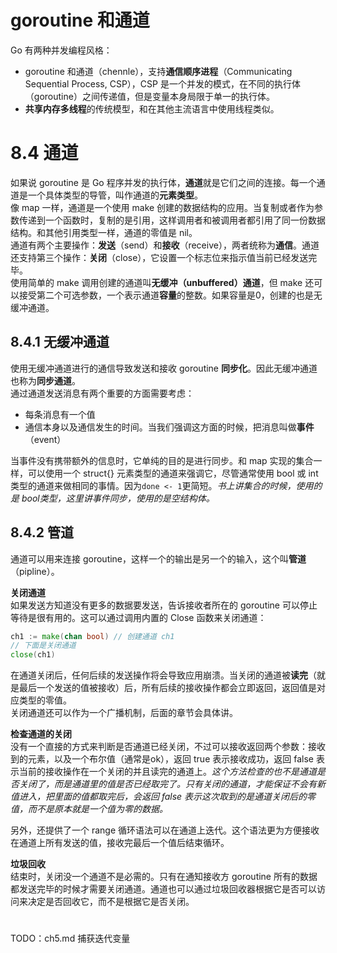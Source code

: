 # goroutine 和通道
Go 有两种并发编程风格：
+ goroutine 和通道（chennle），支持**通信顺序进程**（Communicating Sequential Process, CSP），CSP 是一个并发的模式，在不同的执行体（goroutine）之间传递值，但是变量本身局限于单一的执行体。
+ **共享内存多线程**的传统模型，和在其他主流语言中使用线程类似。

# 8.4 通道
如果说 goroutine 是 Go 程序并发的执行体，**通道**就是它们之间的连接。每一个通道是一个具体类型的导管，叫作通道的**元素类型**。  
像 map 一样，通道是一个使用 make 创建的数据结构的应用。当复制或者作为参数传递到一个函数时，复制的是引用，这样调用者和被调用者都引用了同一份数据结构。和其他引用类型一样，通道的零值是 nil。  
通道有两个主要操作：**发送**（send）和**接收**（receive），两者统称为**通信**。通道还支持第三个操作：**关闭**（close），它设置一个标志位来指示值当前已经发送完毕。  
使用简单的 make 调用创建的通道叫**无缓冲（unbuffered）通道**，但 make 还可以接受第二个可选参数，一个表示通道**容量**的整数。如果容量是0，创建的也是无缓冲通道。  

## 8.4.1 无缓冲通道
使用无缓冲通道进行的通信导致发送和接收 goroutine **同步化**。因此无缓冲通道也称为**同步通道**。  
通过通道发送消息有两个重要的方面需要考虑：
+ 每条消息有一个值
+ 通信本身以及通信发生的时间。当我们强调这方面的时候，把消息叫做**事件**（event）

当事件没有携带额外的信息时，它单纯的目的是进行同步。和 map 实现的集合一样，可以使用一个 struct{} 元素类型的通道来强调它，尽管通常使用 bool 或 int 类型的通道来做相同的事情。因为`done <- 1`更简短。*书上讲集合的时候，使用的是 bool类型，这里讲事件同步，使用的是空结构体。*

## 8.4.2 管道
通道可以用来连接 goroutine，这样一个的输出是另一个的输入，这个叫**管道**（pipline）。  

**关闭通道**  
如果发送方知道没有更多的数据要发送，告诉接收者所在的 goroutine 可以停止等待是很有用的。这可以通过调用内置的 Close 函数来关闭通道：
```go
ch1 := make(chan bool) // 创建通道 ch1
// 下面是关闭通道
close(ch1)
```
在通道关闭后，任何后续的发送操作将会导致应用崩溃。当关闭的通道被**读完**（就是最后一个发送的值被接收）后，所有后续的接收操作都会立即返回，返回值是对应类型的零值。  
关闭通道还可以作为一个广播机制，后面的章节会具体讲。  

**检查通道的关闭**  
没有一个直接的方式来判断是否通道已经关闭，不过可以接收返回两个参数：接收到的元素，以及一个布尔值（通常是ok），返回 true 表示接收成功，返回 false 表示当前的接收操作在一个关闭的并且读完的通道上。*这个方法检查的也不是通道是否关闭了，而是通道里的值是否已经取完了。只有关闭的通道，才能保证不会有新值进入，把里面的值都取完后，会返回 false 表示这次取到的是通道关闭后的零值，而不是原本就是一个值为零的数据。*  

另外，还提供了一个 range 循环语法可以在通道上迭代。这个语法更为方便接收在通道上所有发送的值，接收完最后一个值后结束循环。  

**垃圾回收**  
结束时，关闭没一个通道不是必需的。只有在通知接收方 goroutine 所有的数据都发送完毕的时候才需要关闭通道。通道也可以通过垃圾回收器根据它是否可以访问来决定是否回收它，而不是根据它是否关闭。  

# 
TODO：ch5.md 捕获迭代变量